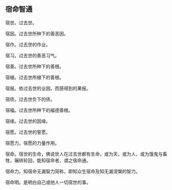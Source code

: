 ## 宿命智通

宿世。过去世。

宿因。过去世所种下的善恶因。

宿作。过去世的作业。

宿习。过去世的善恶习气。

宿善。过去世所种下的善根。

宿植。过去世所植下的善根。

宿报。依过去世的业因，而感得到的果报。

宿债。过去世负下的债。

宿福。过去世所种下的福德善根。

宿缘。过去世的因缘。

宿愿。过去世的誓愿。

宿愿力。宿愿的力量作用。

宿命。宿世的生命，佛说世人在过去世都有生命，或为天，或为人，或为饿鬼与畜牲，辗转轮回，能知宿命者，谓之宿命通。

宿命力。知宿命无漏智力简称，即知众生宿命及知无漏涅槃的智力。

宿命明。是明白自己或他人一切宿世的事。

